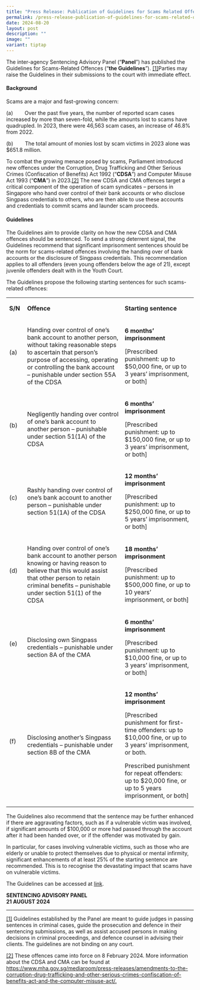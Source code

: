 ```yaml
---
title: "Press Release: Publication of Guidelines for Scams Related Offences"
permalink: /press-release-publication-of-guidelines-for-scams-related-offences/
date: 2024-08-20
layout: post
description: ""
image: ""
variant: tiptap
---
```

<p>The inter-agency Sentencing Advisory Panel (“<strong>Panel</strong>”)
has published the Guidelines for Scams-Related Offences (“<strong>the Guidelines</strong>”).
<a href="#_ftn1" rel="noopener noreferrer nofollow" target="_blank">[1]</a>Parties may raise the Guidelines in their submissions to the court
with immediate effect.</p>
<h4><strong>Background</strong></h4>
<p>Scams are a major and fast-growing concern:</p>
<p>(a)&nbsp;&nbsp;&nbsp;&nbsp;&nbsp;&nbsp;&nbsp; Over the past five years,
the number of reported scam cases increased by more than seven-fold, while
the amounts lost to scams have quadrupled. In 2023, there were 46,563 scam
cases, an increase of 46.8% from 2022.</p>
<p>(b)&nbsp;&nbsp;&nbsp;&nbsp;&nbsp;&nbsp;&nbsp; The total amount of monies
lost by scam victims in 2023 alone was $651.8 million.</p>
<p>To combat the growing menace posed by scams, Parliament introduced new
offences under the Corruption, Drug Trafficking and Other Serious Crimes
(Confiscation of Benefits) Act 1992 (“<strong>CDSA</strong>”) and Computer
Misuse Act 1993 (“<strong>CMA</strong>”) in 2023.<a href="#_ftn2" rel="noopener noreferrer nofollow" target="_blank">[2]</a> The new CDSA and CMA offences target a critical component
of the operation of scam syndicates – persons in Singapore who hand over
control of their bank accounts or who disclose Singpass credentials to
others, who are then able to use these accounts and credentials to commit
scams and launder scam proceeds.</p>
<h4><strong>Guidelines</strong></h4>
<p>The Guidelines aim to provide clarity on how the new CDSA and CMA offences
should be sentenced. To send a strong deterrent signal, the Guidelines
recommend that significant imprisonment sentences should be the norm for
scams-related offences involving the handing over of bank accounts or the
disclosure of Singpass credentials. This recommendation applies to all
offenders (even young offenders below the age of 21), except juvenile offenders
dealt with in the Youth Court.</p>
<p>The Guidelines propose the following starting sentences for such scams-related
offences:</p>
<table style="minWidth: 75px">
<colgroup>
<col>
<col>
<col>
</colgroup>
<tbody>
<tr>
<td rowspan="1" colspan="1">
<p><strong>S/N</strong>
</p>
</td>
<td rowspan="1" colspan="1">
<p><strong>Offence</strong>
</p>
</td>
<td rowspan="1" colspan="1">
<p><strong>Starting sentence</strong>
</p>
</td>
</tr>
<tr>
<td rowspan="1" colspan="1">
<p>(a)&nbsp;&nbsp; &nbsp;</p>
</td>
<td rowspan="1" colspan="1">
<p>Handing over control of one’s bank account to another person, without
taking reasonable steps to ascertain that person’s purpose of accessing,
operating or controlling the bank account – punishable under section 55A
of the CDSA</p>
</td>
<td rowspan="1" colspan="1">
<p><strong>6 months’ imprisonment</strong>
</p>
<p>[Prescribed punishment: up to $50,000 fine, or up to 3 years’ imprisonment,
or both]</p>
</td>
</tr>
<tr>
<td rowspan="1" colspan="1">
<p>(b)&nbsp;&nbsp; &nbsp;</p>
</td>
<td rowspan="1" colspan="1">
<p>Negligently handing over control of one’s bank account to another person
– punishable under section 51(1A) of the CDSA</p>
</td>
<td rowspan="1" colspan="1">
<p><strong>6 months’ imprisonment</strong>
</p>
<p>[Prescribed punishment: up to $150,000 fine, or up to 3 years’ imprisonment,
or both]</p>
</td>
</tr>
<tr>
<td rowspan="1" colspan="1">
<p>(c)&nbsp;&nbsp; &nbsp;</p>
</td>
<td rowspan="1" colspan="1">
<p>Rashly handing over control of one’s bank account to another person –
punishable under section 51(1A) of the CDSA</p>
</td>
<td rowspan="1" colspan="1">
<p><strong>12 months’ imprisonment</strong>
</p>
<p>[Prescribed punishment: up to $250,000 fine, or up to 5 years’ imprisonment,
or both]</p>
</td>
</tr>
<tr>
<td rowspan="1" colspan="1">
<p>(d)&nbsp;&nbsp; &nbsp;</p>
</td>
<td rowspan="1" colspan="1">
<p>Handing over control of one’s bank account to another person knowing or
having reason to believe that this would assist that other person to retain
criminal benefits – punishable under section 51(1) of the CDSA</p>
</td>
<td rowspan="1" colspan="1">
<p><strong>18 months’ imprisonment</strong>
</p>
<p>[Prescribed punishment: up to $500,000 fine, or up to 10 years’ imprisonment,
or both]</p>
</td>
</tr>
<tr>
<td rowspan="1" colspan="1">
<p>(e)&nbsp;&nbsp; &nbsp;</p>
</td>
<td rowspan="1" colspan="1">
<p>Disclosing own Singpass credentials – punishable under section 8A of the
CMA</p>
</td>
<td rowspan="1" colspan="1">
<p><strong>6 months’ imprisonment</strong>
</p>
<p>[Prescribed punishment: up to $10,000 fine, or up to 3 years’ imprisonment,
or both]</p>
</td>
</tr>
<tr>
<td rowspan="1" colspan="1">
<p>(f)&nbsp;&nbsp;&nbsp; &nbsp;</p>
</td>
<td rowspan="1" colspan="1">
<p>Disclosing another’s Singpass credentials – punishable under section 8B
of the CMA</p>
</td>
<td rowspan="1" colspan="1">
<p><strong>12 months’ imprisonment</strong>
</p>
<p>[Prescribed punishment for first-time offenders: up to $10,000 fine, or
up to 3 years’ imprisonment, or both.</p>
<p>Prescribed punishment for repeat offenders: up to $20,000 fine, or up
to 5 years imprisonment, or both]</p>
</td>
</tr>
</tbody>
</table>
<p>The Guidelines also recommend that the sentence may be further enhanced
if there are aggravating factors, such as if a vulnerable victim was involved,
if significant amounts of $100,000 or more had passed through the account
after it had been handed over, or if the offender was motivated by gain.</p>
<p>In particular, for cases involving vulnerable victims, such as those who
are elderly or unable to protect themselves due to physical or mental infirmity,
significant enhancements of at least 25% of the starting sentence are recommended.
This is to recognise the devastating impact that scams have on vulnerable
victims.</p>
<p>The Guidelines can be accessed at <a href="/resources/guidelines-for-scams-related-offences/" rel="noopener noreferrer nofollow" target="_blank">link</a>.</p>
<p><strong>SENTENCING ADVISORY PANEL</strong>
<br><strong>21 AUGUST 2024</strong>
</p>
<p></p>
<hr>
<p><a href="#_ftnref1" rel="noopener noreferrer nofollow" target="_blank">[1]</a> Guidelines
established by the Panel are meant to guide judges in passing sentences
in criminal cases, guide the prosecution and defence in their sentencing
submissions, as well as assist accused persons in making decisions in criminal
proceedings, and defence counsel in advising their clients. The guidelines
are not binding on any court.</p>
<p></p>
<p><a href="#_ftnref2" rel="noopener noreferrer nofollow" target="_blank">[2]</a> These
offences came into force on 8 February 2024. More information about the
CDSA and CMA can be found at <a href="https://www.mha.gov.sg/mediaroom/press-releases/amendments-to-the-corruption-drug-trafficking-and-other-serious-crimes-confiscation-of-benefits-act-and-the-computer-misuse-act/" rel="noopener noreferrer nofollow" target="_blank">https://www.mha.gov.sg/mediaroom/press-releases/amendments-to-the-corruption-drug-trafficking-and-other-serious-crimes-confiscation-of-benefits-act-and-the-computer-misuse-act/.</a>
</p>